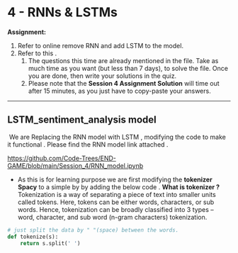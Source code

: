 # **4 - RNNs & LSTMs**

**Assignment:** 

1. Refer to online remove RNN and add LSTM to the model. 
2. Refer to this . 
   1. The questions this time are already mentioned in the file. Take as much time as you want (but less than 7 days), to solve the file. Once you are done, then write your solutions in the quiz. 
   2. Please note that the **Session 4 Assignment Solution** will time out after 15 minutes, as you just have to copy-paste your answers. 



------



## **LSTM_sentiment_analysis model**

​	We are Replacing the RNN model with LSTM , modifying the code to make it  functional . Please find the RNN model link attached .

https://github.com/Code-Trees/END-GAME/blob/main/Session_4/RNN_model.ipynb

[here]: https://github.com/Code-Trees/END-GAME/blob/main/Session_4/RNN_model.ipynb	"RNN code"

- As this is for learning purpose we are first modifying the **tokenizer Spacy**  to a simple by by adding the below code . **What is tokenizer ?** Tokenization is a way of separating a piece of text into smaller units called tokens. Here, tokens can be either words, characters, or sub words. Hence, tokenization can be broadly classified into 3 types – word, character, and sub word (n-gram characters) tokenization.

```python
# just split the data by " "(space) between the words.
def tokenize(s):
    return s.split(' ')
```





